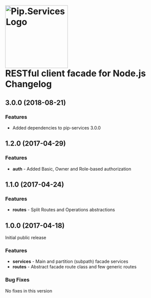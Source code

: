 # <img src="https://uploads-ssl.webflow.com/5ea5d3315186cf5ec60c3ee4/5edf1c94ce4c859f2b188094_logo.svg" alt="Pip.Services Logo" width="200"> <br/> RESTful client facade for Node.js Changelog

## <a name="3.0.0"></a> 3.0.0 (2018-08-21)

### Features
- Added dependencies to pip-services 3.0.0

## <a name="1.2.0"></a> 1.2.0 (2017-04-29)

### Features
- **auth** - Added Basic, Owner and Role-based authorization

## <a name="1.1.0"></a> 1.1.0 (2017-04-24)

### Features
- **routes** - Split Routes and Operations abstractions

## <a name="1.0.0"></a> 1.0.0 (2017-04-18)

Initial public release

### Features
- **services** - Main and partition (subpath) facade services
- **routes** - Abstract facade route class and few generic routes

### Bug Fixes
No fixes in this version

